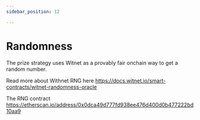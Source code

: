 ```yaml
---
sidebar_position: 12

---
```


# Randomness

The prize strategy uses Witnet as a provably fair onchain way to get a random number. 

Read more about Withnet RNG here https://docs.witnet.io/smart-contracts/witnet-randomness-oracle

The RNG contract https://etherscan.io/address/0x0dca49d777fd938ee476d400d0b477222bd10aa9






